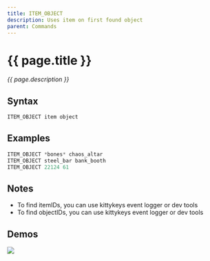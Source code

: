 ```yaml
---
title: ITEM_OBJECT
description: Uses item on first found object
parent: Commands
---
```


# {{ page.title }}

_{{ page.description }}_

## Syntax

```java
ITEM_OBJECT item object 
```

## Examples

```java
ITEM_OBJECT *bones* chaos_altar
ITEM_OBJECT steel_bar bank_booth
ITEM_OBJECT 22124 61
```

## Notes

- To find itemIDs, you can use kittykeys event logger or dev tools
- To find objectIDs, you can use kittykeys event logger or dev tools

## Demos

![](https://i.imgur.com/P0qtuqB.gif)

